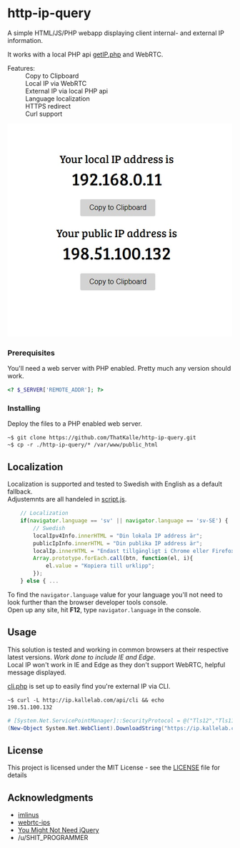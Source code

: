# http-ip-query

A simple HTML/JS/PHP webapp displaying client internal- and external IP information.

It works with a local PHP api [getIP.php](getIP.php) and WebRTC.

<dl>
    <dt>Features:</dt>
    <dd>Copy to Clipboard<br>
    Local IP via WebRTC<br>
    External IP via local PHP api<br>
    Language localization<br>
    HTTPS redirect<br>
    Curl support</dd>
</dl>


![preview](https://github.com/ThatKalle/http-ip-query/blob/master/demo/screenshot.jpg)


### Prerequisites

You'll need a web server with PHP enabled. Pretty much any version should work.

``` php
<? $_SERVER['REMOTE_ADDR']; ?>
```

### Installing

Deploy the files to a PHP enabled web server.
``` shell
~$ git clone https://github.com/ThatKalle/http-ip-query.git
~$ cp -r ./http-ip-query/* /var/www/public_html
```

## Localization

Localization is supported and tested to Swedish with English as a default fallback.<br>
Adjustemnts are all handeled in [script.js](script.js).
``` js
    // Localization
    if(navigator.language == 'sv' || navigator.language == 'sv-SE') {
        // Swedish
        localIpv4Info.innerHTML = "Din lokala IP address är";
        publicIpInfo.innerHTML = "Din publika IP address är";
        localIp.innerHTML = "Endast tillgängligt i Chrome eller Firefox, sorry!";
        Array.prototype.forEach.call(btn, function(el, i){
            el.value = "Kopiera till urklipp";
        });
    } else { ...
```
To find the `navigator.language` value for your language you'll not need to look further than the browser developer tools console.<br>
Open up any site, hit **F12**, type `navigator.language` in the console.

## Usage

This solution is tested and working in common browsers at their respective latest versions. *Work done to include IE and Edge*.<br>
Local IP won't work in IE and Edge as they don't support WebRTC, helpful message displayed.

[cli.php](api/cli.php) is set up to easily find you're external IP via CLI.<br>
``` shell
~$ curl -L http://ip.kallelab.com/api/cli && echo
198.51.100.132
```
``` powershell
# [System.Net.ServicePointManager]::SecurityProtocol = @("Tls12","Tls11","Tls","Ssl3")
(New-Object System.Net.WebClient).DownloadString("https://ip.kallelab.com/api/cli")
```

## License

This project is licensed under the MIT License - see the [LICENSE](LICENSE) file for details

## Acknowledgments

* [imlinus](https://github.com/imlinus)
* [webrtc-ips](https://github.com/diafygi/webrtc-ips)
* [You Might Not Need jQuery](http://youmightnotneedjquery.com/)
* /u/SHIT_PROGRAMMER
